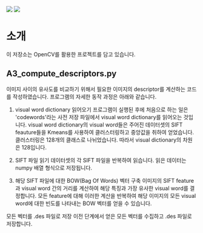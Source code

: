 <img src="https://img.shields.io/badge/Python-3776AB?style=flat&logo=Python&logoColor=white"/> <img src="https://img.shields.io/badge/OpenCV-5C3EE8?style=flat&logo=OpenCV&logoColor=white"/>
# 소개
이 저장소는 OpenCV를 활용한 프로젝트를 담고 있습니다.

## A3_compute_descriptors.py

이미지 사이의 유사도를 비교하기 위해서 필요한 이미지의 descriptor를 계산하는 코드를 작성하였습니다.
프로그램의 자세한 동작 과정은 아래와 같습니다.
1. visual word dictionary 읽어오기
프로그램이 실행된 후에 처음으로 하는 일은 'codewords'라는 사전 저장 파일에서 visual word dictionary를 읽어오는 것입니다. visual word dictionary의 visual word들은 주어진 데이터셋의 SIFT feauture들을 Kmeans를 사용하여 클러스터링하고 중앙값을 취하여 얻었습니다. 클러스터링은 128개의 클래스로 나뉘었습니다. 따라서 visual dictionary의 차원은 128입니다.

2. SIFT 파일 읽기
데이터셋의 각 SIFT 파일을 반복하여 읽습니다. 읽은 데이터는 numpy 배열 형식으로 저장됩니다.

3. 해당 SIFT 파일에 대한 BOW(Bag Of Words) 벡터 구축
이미지의 SIFT feature과 visual word 간의 거리를 계산하여 해당 특징과 가장 유사한 visual word를 결정합니다. 모든 feature에 대해 이러한 계산을 반복하여 해당 이미지의 모든 visual word에 대한 빈도를 나타내는 BOW 벡터를 얻을 수 있습니다.

모든 벡터를 .des 파일로 저장
이전 단계에서 얻은 모든 벡터를 수집하고 .des 파일로 저장합니다.
